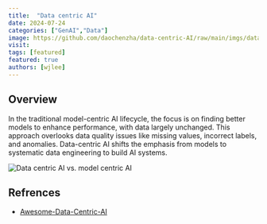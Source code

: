 ```yaml
---
title:  "Data centric AI"
date: 2024-07-24
categories: ["GenAI","Data"]
image: https://github.com/daochenzha/data-centric-AI/raw/main/imgs/data-centric.png
visit:
tags: [featured]
featured: true
authors: [wjlee]
---
```


## Overview

In the traditional model-centric AI lifecycle, the focus is on finding better models to enhance performance, with data largely unchanged. This approach overlooks data quality issues like missing values, incorrect labels, and anomalies. Data-centric AI shifts the emphasis from models to systematic data engineering to build AI systems.

![Data centric AI vs. model centric AI](https://github.com/daochenzha/data-centric-AI/raw/main/imgs/data-centric.png)
## Refrences
* [Awesome-Data-Centric-AI](https://github.com/daochenzha/data-centric-AI)